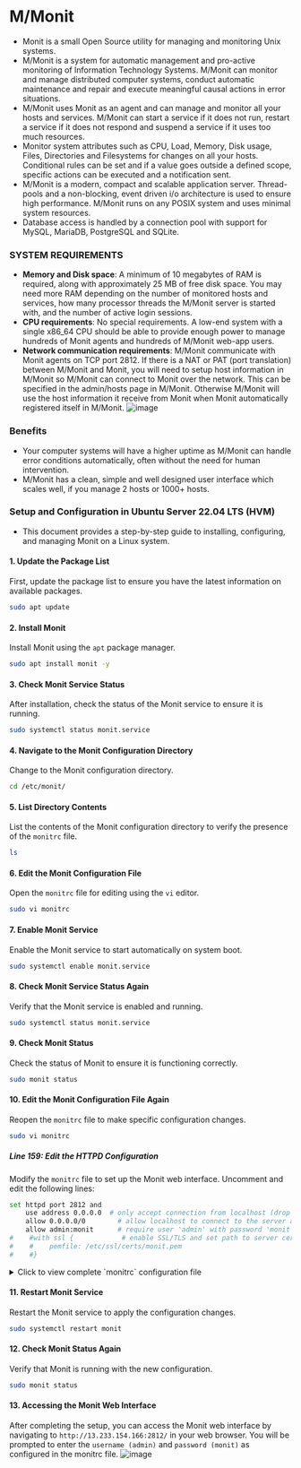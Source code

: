 # M/Monit
- Monit is a small Open Source utility for managing and monitoring Unix systems.
- M/Monit is a system for automatic management and pro-active monitoring of Information Technology Systems. M/Monit can monitor and manage distributed computer systems, conduct automatic maintenance and repair and execute meaningful causal actions in error situations.
- M/Monit uses Monit as an agent and can manage and monitor all your hosts and services. M/Monit can start a service if it does not run, restart a service if it does not respond and suspend a service if it uses too much resources.
- Monitor system attributes such as CPU, Load, Memory, Disk usage, Files, Directories and Filesystems for changes on all your hosts. Conditional rules can be set and if a value goes outside a defined scope, specific actions can be executed and a notification sent.
- M/Monit is a modern, compact and scalable application server. Thread-pools and a non-blocking, event driven i/o architecture is used to ensure high performance. M/Monit runs on any POSIX system and uses minimal system resources.
- Database access is handled by a connection pool with support for MySQL, MariaDB, PostgreSQL and SQLite.

### SYSTEM REQUIREMENTS
- **Memory and Disk space**: A minimum of 10 megabytes of RAM is required, along with approximately 25 MB of free disk space. You may need more RAM depending on the number of monitored hosts and services, how many processor threads the M/Monit server is started with, and the number of active login sessions.
- **CPU requirements**: No special requirements. A low-end system with a single x86_64 CPU should be able to provide enough power to manage hundreds of Monit agents and hundreds of M/Monit web-app users.
- **Network communication requirements**: M/Monit communicate with Monit agents on TCP port 2812. If there is a NAT or PAT (port translation) between M/Monit and Monit, you will need to setup host information in M/Monit so M/Monit can connect to Monit over the network. This can be specified in the admin/hosts page in M/Monit. Otherwise M/Monit will use the host information it receive from Monit when Monit automatically registered itself in M/Monit.
  ![image](https://github.com/user-attachments/assets/3c0862c6-7da0-4e4f-af65-8845adfee9b2)


### Benefits
- Your computer systems will have a higher uptime as M/Monit can handle error conditions automatically, often without the need for human intervention.
- M/Monit has a clean, simple and well designed user interface which scales well, if you manage 2 hosts or 1000+ hosts.

### Setup and Configuration in Ubuntu Server 22.04 LTS (HVM)
- This document provides a step-by-step guide to installing, configuring, and managing Monit on a Linux system.

#### 1. Update the Package List

First, update the package list to ensure you have the latest information on available packages.

```bash
sudo apt update
```

#### 2. Install Monit

Install Monit using the `apt` package manager.

```bash
sudo apt install monit -y
```

#### 3. Check Monit Service Status

After installation, check the status of the Monit service to ensure it is running.

```bash
sudo systemctl status monit.service
```

#### 4. Navigate to the Monit Configuration Directory

Change to the Monit configuration directory.

```bash
cd /etc/monit/
```

#### 5. List Directory Contents

List the contents of the Monit configuration directory to verify the presence of the `monitrc` file.

```bash
ls
```

#### 6. Edit the Monit Configuration File

Open the `monitrc` file for editing using the `vi` editor.

```bash
sudo vi monitrc
```

#### 7. Enable Monit Service

Enable the Monit service to start automatically on system boot.

```bash
sudo systemctl enable monit.service
```

#### 8. Check Monit Service Status Again

Verify that the Monit service is enabled and running.

```bash
sudo systemctl status monit.service
```

#### 9. Check Monit Status

Check the status of Monit to ensure it is functioning correctly.

```bash
sudo monit status
```

#### 10. Edit the Monit Configuration File Again

Reopen the `monitrc` file to make specific configuration changes.

```bash
sudo vi monitrc
```

##### Line 159: Edit the HTTPD Configuration

Modify the `monitrc` file to set up the Monit web interface. Uncomment and edit the following lines:

```bash
set httpd port 2812 and
    use address 0.0.0.0  # only accept connection from localhost (drop if you use M/Monit)
    allow 0.0.0.0/0        # allow localhost to connect to the server and
    allow admin:monit      # require user 'admin' with password 'monit'
#    #with ssl {            # enable SSL/TLS and set path to server certificate
#    #    pemfile: /etc/ssl/certs/monit.pem
#    #}
```
<details>
  <summary>Click to view complete `monitrc` configuration file</summary>

```bash
root@ip-172-31-6-184:/etc/monit# cat monitrc
###############################################################################
## Monit control file
###############################################################################
##
## Comments begin with a '#' and extend through the end of the line. Keywords
## are case insensitive. All path's MUST BE FULLY QUALIFIED, starting with '/'.
##
## Below you will find examples of some frequently used statements. For
## information about the control file and a complete list of statements and
## options, please have a look in the Monit manual.
##
##
###############################################################################
## Global section
###############################################################################
##
## Start Monit in the background (run as a daemon):
#
set daemon  30             # check services at 120 seconds intervals
#   with start delay 240    # optional: delay the first check by 4-minutes (by
#                           # default Monit check immediately after Monit start)
#
#
## Set syslog logging. If you want to log to a standalone log file instead,
## specify the full path to the log file
#
set log /var/log/monit.log

#
#
## Set the location of the Monit lock file which stores the process id of the
## running Monit instance. By default this file is stored in $HOME/.monit.pid
#
# set pidfile /var/run/monit.pid
#
## Set the location of the Monit id file which stores the unique id for the
## Monit instance. The id is generated and stored on first Monit start. By
## default the file is placed in $HOME/.monit.id.
#
# set idfile /var/.monit.id
set idfile /var/lib/monit/id
#
## Set the location of the Monit state file which saves monitoring states
## on each cycle. By default the file is placed in $HOME/.monit.state. If
## the state file is stored on a persistent filesystem, Monit will recover
## the monitoring state across reboots. If it is on temporary filesystem, the
## state will be lost on reboot which may be convenient in some situations.
#
# set statefile /var/.monit.state
set statefile /var/lib/monit/state
#
#

## Set limits for various tests. The following example shows the default values:
##
# set limits {
#     programOutput:     512 B,      # check program's output truncate limit
#     sendExpectBuffer:  256 B,      # limit for send/expect protocol test
#     fileContentBuffer: 512 B,      # limit for file content test
#     httpContentBuffer: 1 MB,       # limit for HTTP content test
#     networkTimeout:    5 seconds   # timeout for network I/O
#     programTimeout:    300 seconds # timeout for check program
#     stopTimeout:       30 seconds  # timeout for service stop
#     startTimeout:      30 seconds  # timeout for service start
#     restartTimeout:    30 seconds  # timeout for service restart
# }

## Set global SSL options (just most common options showed, see manual for
## full list).
#
# set ssl {
#     verify     : enable, # verify SSL certificates (disabled by default but STRONGLY RECOMMENDED)
#     selfsigned : allow   # allow self signed SSL certificates (reject by default)
# }
#
#
## Set the list of mail servers for alert delivery. Multiple servers may be
## specified using a comma separator. If the first mail server fails, Monit
## will use the second mail server in the list and so on. By default Monit uses
## port 25 - it is possible to override this with the PORT option.
#
# set mailserver mail.bar.baz,               # primary mailserver
#                backup.bar.baz port 10025,  # backup mailserver on port 10025
#                localhost                   # fallback relay
#
#
## By default Monit will drop alert events if no mail servers are available.
## If you want to keep the alerts for later delivery retry, you can use the
## EVENTQUEUE statement. The base directory where undelivered alerts will be
## stored is specified by the BASEDIR option. You can limit the queue size
## by using the SLOTS option (if omitted, the queue is limited by space
## available in the back end filesystem).
#
 set eventqueue
     basedir /var/lib/monit/events  # set the base directory where events will be stored
     slots 100                      # optionally limit the queue size
#
#
## Send status and events to M/Monit (for more information about M/Monit
## see https://mmonit.com/). By default Monit registers credentials with
## M/Monit so M/Monit can smoothly communicate back to Monit and you don't
## have to register Monit credentials manually in M/Monit. It is possible to
## disable credential registration using the commented out option below.
## Though, if safety is a concern we recommend instead using https when
## communicating with M/Monit and send credentials encrypted. The password
## should be URL encoded if it contains URL-significant characters like
## ":", "?", "@". Default timeout is 5 seconds, you can customize it by
## adding the timeout option.
#
# set mmonit http://monit:monit@192.168.1.10:8080/collector
#     # with timeout 30 seconds              # Default timeout is 5 seconds
#     # and register without credentials     # Don't register credentials
#
#
## Monit by default uses the following format for alerts if the mail-format
## statement is missing::
## --8<--
## set mail-format {
##   from:    Monit <monit@$HOST>
##   subject: monit alert --  $EVENT $SERVICE
##   message: $EVENT Service $SERVICE
##                 Date:        $DATE
##                 Action:      $ACTION
##                 Host:        $HOST
##                 Description: $DESCRIPTION
##
##            Your faithful employee,
##            Monit
## }
## --8<--
##
## You can override this message format or parts of it, such as subject
## or sender using the MAIL-FORMAT statement. Macros such as $DATE, etc.
## are expanded at runtime. For example, to override the sender, use:
#
# set mail-format { from: monit@foo.bar }
#
#
## You can set alert recipients whom will receive alerts if/when a
## service defined in this file has errors. Alerts may be restricted on
## events by using a filter as in the second example below.
#
# set alert sysadm@foo.bar                       # receive all alerts
#
## Do not alert when Monit starts, stops or performs a user initiated action.
## This filter is recommended to avoid getting alerts for trivial cases.
#
# set alert your-name@your.domain not on { instance, action }
#
#
## Monit has an embedded HTTP interface which can be used to view status of
## services monitored and manage services from a web interface. The HTTP
## interface is also required if you want to issue Monit commands from the
## command line, such as 'monit status' or 'monit restart service' The reason
## for this is that the Monit client uses the HTTP interface to send these
## commands to a running Monit daemon. See the Monit Wiki if you want to
## enable SSL for the HTTP interface.
#
set httpd port 2812 and
    use address 0.0.0.0  # only accept connection from localhost (drop if you use M/Monit)
    allow 0.0.0.0/0        # allow localhost to connect to the server and
    allow admin:monit      # require user 'admin' with password 'monit'
#    #with ssl {            # enable SSL/TLS and set path to server certificate
#    #    pemfile: /etc/ssl/certs/monit.pem
#    #}
#
## Monit can perform act differently regarding services previous state when
## going back in duty. By default, Monit will 'start' all services. Monit can
## also takes no action to start services in 'nostart' mode. Monit can try to
## restore the 'laststate' of the service when Monit was shutdown.
# set onreboot start # start, nostart, laststart

###############################################################################
## Services
###############################################################################
##
## Check general system resources such as load average, cpu and memory
## usage. Each test specifies a resource, conditions and the action to be
## performed should a test fail.
#
#  check system $HOST
#    if loadavg (1min) per core > 2 for 5 cycles then alert
#    if loadavg (5min) per core > 1.5 for 10 cycles then alert
#    if cpu usage > 95% for 10 cycles then alert
#    if memory usage > 75% then alert
#    if swap usage > 25% then alert
#
#
## Check if a file exists, checksum, permissions, uid and gid. In addition
## to alert recipients in the global section, customized alert can be sent to
## additional recipients by specifying a local alert handler. The service may
## be grouped using the GROUP option. More than one group can be specified by
## repeating the 'group name' statement.
#
#  check file apache_bin with path /usr/local/apache/bin/httpd
#    if failed checksum and
#       expect the sum 8f7f419955cefa0b33a2ba316cba3659 then unmonitor
#    if failed permission 755 then unmonitor
#    if failed uid "root" then unmonitor
#    if failed gid "root" then unmonitor
#    alert security@foo.bar on {
#           checksum, permission, uid, gid, unmonitor
#        } with the mail-format { subject: Alarm! }
#    group server
#
#
## Check that a process is running, in this case Apache, and that it respond
## to HTTP and HTTPS requests. Check its resource usage such as cpu and memory,
## and number of children. If the process is not running, Monit will restart
## it by default. In case the service is restarted very often and the
## problem remains, it is possible to disable monitoring using the TIMEOUT
## statement. This service depends on another service (apache_bin) which
## is defined above.
#
#  check process apache with pidfile /usr/local/apache/logs/httpd.pid
#    start program = "/etc/init.d/httpd start" with timeout 60 seconds
#    stop program  = "/etc/init.d/httpd stop"
#    if cpu > 60% for 2 cycles then alert
#    if cpu > 80% for 5 cycles then restart
#    if totalmem > 200.0 MB for 5 cycles then restart
#    if children > 250 then restart
#    if disk read > 500 kb/s for 10 cycles then alert
#    if disk write > 500 kb/s for 10 cycles then alert
#    if failed host www.tildeslash.com port 80 protocol http and request "/somefile.html" then restart
#    if failed port 443 protocol https with timeout 15 seconds then restart
#    if 3 restarts within 5 cycles then unmonitor
#    depends on apache_bin
#    group server
#
#
## Check filesystem permissions, uid, gid, space usage, inode usage and disk I/O.
## Other services, such as databases, may depend on this resource and an automatically
## graceful stop may be cascaded to them before the filesystem will become full and data
## lost.
#
#  check filesystem datafs with path /dev/sdb1
#    start program  = "/bin/mount /data"
#    stop program  = "/bin/umount /data"
#    if failed permission 660 then unmonitor
#    if failed uid "root" then unmonitor
#    if failed gid "disk" then unmonitor
#    if space usage > 80% for 5 times within 15 cycles then alert
#    if space usage > 99% then stop
#    if inode usage > 30000 then alert
#    if inode usage > 99% then stop
#    if read rate > 1 MB/s for 5 cycles then alert
#    if read rate > 500 operations/s for 5 cycles then alert
#    if write rate > 1 MB/s for 5 cycles then alert
#    if write rate > 500 operations/s for 5 cycles then alert
#    if service time > 10 milliseconds for 3 times within 5 cycles then alert
#    group server
#
#
## Check a file's timestamp. In this example, we test if a file is older
## than 15 minutes and assume something is wrong if its not updated. Also,
## if the file size exceed a given limit, execute a script
#
#  check file database with path /data/mydatabase.db
#    if failed permission 700 then alert
#    if failed uid "data" then alert
#    if failed gid "data" then alert
#    if timestamp > 15 minutes then alert
#    if size > 100 MB then exec "/my/cleanup/script" as uid dba and gid dba
#
#
## Check directory permission, uid and gid.  An event is triggered if the
## directory does not belong to the user with uid 0 and gid 0.  In addition,
## the permissions have to match the octal description of 755 (see chmod(1)).
#
#  check directory bin with path /bin
#    if failed permission 755 then unmonitor
#    if failed uid 0 then unmonitor
#    if failed gid 0 then unmonitor
#
#
## Check a remote host availability by issuing a ping test and check the
## content of a response from a web server. Up to three pings are sent and
## connection to a port and an application level network check is performed.
#
#  check host myserver with address 192.168.1.1
#    if failed ping then alert
#    if failed port 3306 protocol mysql with timeout 15 seconds then alert
#    if failed port 80 protocol http
#       and request /some/path with content = "a string"
#    then alert
#
#
## Check a network link status (up/down), link capacity changes, saturation
## and bandwidth usage.
#
#  check network public with interface eth0
#    if link down then alert
#    if changed link then alert
#    if saturation > 90% then alert
#    if download > 10 MB/s then alert
#    if total uploaded > 1 GB in last hour then alert
#
#
## Check custom program status output.
#
#  check program myscript with path /usr/local/bin/myscript.sh
#    if status != 0 then alert
#
#
###############################################################################
## Includes
###############################################################################
##
## It is possible to include additional configuration parts from other files or
## directories.
#
#  include /etc/monit.d/*
include /etc/monit/conf.d/*
include /etc/monit/conf-enabled/*
#
```
  
</details>

#### 11. Restart Monit Service

Restart the Monit service to apply the configuration changes.

```bash
sudo systemctl restart monit
```

#### 12. Check Monit Status Again

Verify that Monit is running with the new configuration.

```bash
sudo monit status
```

#### 13. Accessing the Monit Web Interface
After completing the setup, you can access the Monit web interface by navigating to `http://13.233.154.166:2812/` in your web browser. You will be prompted to enter the `username (admin)` and `password (monit)` as configured in the monitrc file.
![image](https://github.com/user-attachments/assets/12e843c6-fa55-42e1-adb5-c28c8066c7be)



